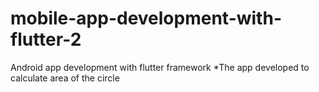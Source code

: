# mobile-app-development-with-flutter-2
Android app development with flutter framework
*The app developed to calculate area of the circle
